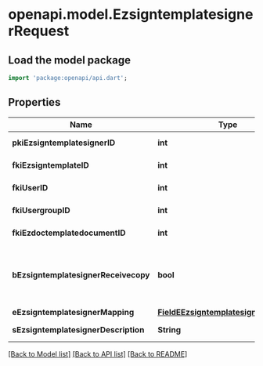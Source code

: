 # openapi.model.EzsigntemplatesignerRequest

## Load the model package
```dart
import 'package:openapi/api.dart';
```

## Properties
Name | Type | Description | Notes
------------ | ------------- | ------------- | -------------
**pkiEzsigntemplatesignerID** | **int** | The unique ID of the Ezsigntemplatesigner | [optional] 
**fkiEzsigntemplateID** | **int** | The unique ID of the Ezsigntemplate | 
**fkiUserID** | **int** | The unique ID of the User | [optional] 
**fkiUsergroupID** | **int** | The unique ID of the Usergroup | [optional] 
**fkiEzdoctemplatedocumentID** | **int** | The unique ID of the Ezdoctemplatedocument | [optional] 
**bEzsigntemplatesignerReceivecopy** | **bool** | If this flag is true. The signatory will receive a copy of every signed Ezsigndocument even if it ain't required to sign the document. | [optional] 
**eEzsigntemplatesignerMapping** | [**FieldEEzsigntemplatesignerMapping**](FieldEEzsigntemplatesignerMapping.md) |  | [optional] 
**sEzsigntemplatesignerDescription** | **String** | The description of the Ezsigntemplatesigner | 

[[Back to Model list]](../README.md#documentation-for-models) [[Back to API list]](../README.md#documentation-for-api-endpoints) [[Back to README]](../README.md)


